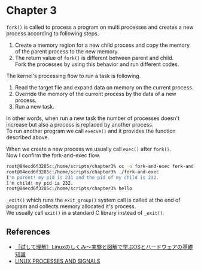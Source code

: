 # Chapter 3

`fork()` is called to process a program on multi processes and creates a new process according to following steps.  
1. Create a memory region for a new child process and copy the memory of the parent process to the new memory.
2. The return value of `fork()` is different between parent and child.  
   Fork the processes by using this behavior and run different codes.

The kernel's processing flow to run a task is following.  
1. Read the target file and expand data on memory on the current process.
2. Override the memory of the current process by the data of a new process.
3. Run a new task.

In other words, when run a new task the number of processes doesn't increase but also a process is replaced by another process.  
To run another program we call `execve()` and it provides the function described above.

When we create a new process we usually call `exec()` after `fork()`.  
Now I confirm the fork-and-exec flow.
```bash
root@84ecd6f3285c:/home/scripts/chapter3% cc -o fork-and-exec fork-and-exec.c
root@84ecd6f3285c:/home/scripts/chapter3% ./fork-and-exec
I'm parent! my pid is 231 and the pid of my child is 232.
I'm child! my pid is 232.
root@84ecd6f3285c:/home/scripts/chapter3% hello
```
`_exit()` which runs the `exit_group()` system call is called at the end of program and collects memory allocated it's process.  
We usually call `exit()` in a standard C library instead of `_exit()`.

## References
- [［試して理解］Linuxのしくみ～実験と図解で学ぶOSとハードウェアの基礎知識](https://gihyo.jp/book/2018/978-4-7741-9607-7)
- [LINUX PROCESSES AND SIGNALS](https://www.bogotobogo.com/Linux/linux_process_and_signals.php)
